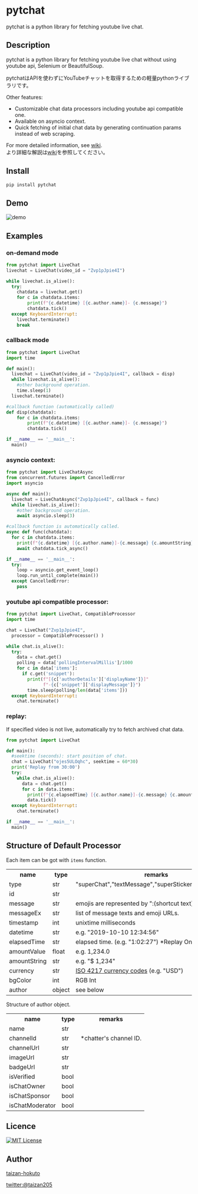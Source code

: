 pytchat
=======

pytchat is a python library for fetching youtube live chat.

## Description
pytchat is a python library for fetching youtube live chat
without using youtube api, Selenium or BeautifulSoup.

pytchatはAPIを使わずにYouTubeチャットを取得するための軽量pythonライブラリです。

Other features:
+ Customizable chat data processors including youtube api compatible one.
+ Available on asyncio context. 
+ Quick fetching of initial chat data by generating continuation params
instead of web scraping.

For more detailed information, see [wiki](https://github.com/taizan-hokuto/pytchat/wiki). <br>
より詳細な解説は[wiki](https://github.com/taizan-hokuto/pytchat/wiki/Home:)を参照してください。

## Install
```python
pip install pytchat
```
## Demo
![demo](https://taizan-hokuto.github.io/statics/demo.gif "demo")

## Examples
### on-demand mode
```python
from pytchat import LiveChat
livechat = LiveChat(video_id = "Zvp1pJpie4I")

while livechat.is_alive():
  try:
    chatdata = livechat.get()
    for c in chatdata.items:
        print(f"{c.datetime} [{c.author.name}]- {c.message}")
        chatdata.tick()
  except KeyboardInterrupt:
    livechat.terminate()
    break
```

### callback mode
```python
from pytchat import LiveChat
import time

def main():
  livechat = LiveChat(video_id = "Zvp1pJpie4I", callback = disp)
  while livechat.is_alive():
    #other background operation.
    time.sleep(1)
  livechat.terminate()

#callback function (automatically called)
def disp(chatdata):
    for c in chatdata.items:
        print(f"{c.datetime} [{c.author.name}]- {c.message}")
        chatdata.tick()

if __name__ == '__main__':
  main()

```

### asyncio context:
```python
from pytchat import LiveChatAsync
from concurrent.futures import CancelledError
import asyncio

async def main():
  livechat = LiveChatAsync("Zvp1pJpie4I", callback = func)
  while livechat.is_alive():
    #other background operation.
    await asyncio.sleep(3)

#callback function is automatically called.
async def func(chatdata):
  for c in chatdata.items:
    print(f"{c.datetime} [{c.author.name}]-{c.message} {c.amountString}")
    await chatdata.tick_async()

if __name__ == '__main__':
  try:
    loop = asyncio.get_event_loop()
    loop.run_until_complete(main())
  except CancelledError:
    pass
```


### youtube api compatible processor:
```python
from pytchat import LiveChat, CompatibleProcessor
import time

chat = LiveChat("Zvp1pJpie4I", 
  processor = CompatibleProcessor() )

while chat.is_alive():
  try:
    data = chat.get()
    polling = data['pollingIntervalMillis']/1000
    for c in data['items']:
      if c.get('snippet'):
        print(f"[{c['authorDetails']['displayName']}]"
              f"-{c['snippet']['displayMessage']}")
        time.sleep(polling/len(data['items']))
  except KeyboardInterrupt:
    chat.terminate()
```
### replay: 
If specified video is not live,
automatically try to fetch archived chat data.

```python
from pytchat import LiveChat

def main():
  #seektime (seconds): start position of chat.
  chat = LiveChat("ojes5ULOqhc", seektime = 60*30)
  print('Replay from 30:00')
  try:
    while chat.is_alive():
      data = chat.get()
      for c in data.items:
        print(f"{c.elapsedTime} [{c.author.name}]-{c.message} {c.amountString}")
        data.tick()
  except KeyboardInterrupt:
    chat.terminate()

if __name__ == '__main__':
  main()
```

## Structure of Default Processor
Each item can be got with `items` function.
<table>
  <tr>
    <th>name</th>
    <th>type</th>
    <th>remarks</th>
  </tr>
  <tr>
    <td>type</td>
    <td>str</td>
    <td>"superChat","textMessage","superSticker","newSponsor"</td>
  </tr>
  <tr>
    <td>id</td>
    <td>str</td>
    <td></td>
  </tr>
  <tr>
    <td>message</td>
    <td>str</td>
    <td>emojis are represented by ":(shortcut text):"</td>
  </tr>
  <tr>
    <td>messageEx</td>
    <td>str</td>
    <td>list of message texts and emoji URLs.</td>
  </tr>
  <tr>
    <td>timestamp</td>
    <td>int</td>
    <td>unixtime milliseconds</td>
  </tr>
  <tr>
    <td>datetime</td>
    <td>str</td>
    <td>e.g. "2019-10-10 12:34:56"</td>
  </tr>
    <td>elapsedTime</td>
    <td>str</td>
    <td>elapsed time. (e.g. "1:02:27") *Replay Only.</td>
  </tr>
  <tr>
    <td>amountValue</td>
    <td>float</td>
    <td>e.g. 1,234.0</td>
  </tr>
  <tr>
    <td>amountString</td>
    <td>str</td>
    <td>e.g. "$ 1,234"</td>
  </tr>
  <tr>
    <td>currency</td>
    <td>str</td>
    <td><a href="https://en.wikipedia.org/wiki/ISO_4217">ISO 4217 currency codes</a> (e.g. "USD")</td>
  </tr>
  <tr>
    <td>bgColor</td>
    <td>int</td>
    <td>RGB Int</td>
  </tr>
  <tr>
    <td>author</td>
    <td>object</td>
    <td>see below</td>
  </tr>
</table>

Structure of author object.
<table>
  <tr>
    <th>name</th>
    <th>type</th>
    <th>remarks</th>
  </tr>
  <tr>
    <td>name</td>
    <td>str</td>
    <td></td>
  </tr>
  <tr>
    <td>channelId</td>
    <td>str</td>
    <td>*chatter's channel ID.</td>
  </tr>
  <tr>
    <td>channelUrl</td>
    <td>str</td>
    <td></td>
  </tr>
  <tr>
    <td>imageUrl</td>
    <td>str</td>
    <td></td>
  </tr>
  <tr>
    <td>badgeUrl</td>
    <td>str</td>
    <td></td>
  </tr>
  <tr>
    <td>isVerified</td>
    <td>bool</td>
    <td></td>
  </tr>
  <tr>
    <td>isChatOwner</td>
    <td>bool</td>
    <td></td>
  </tr>
  <tr>
    <td>isChatSponsor</td>
    <td>bool</td>
    <td></td>
  </tr>
  <tr>
    <td>isChatModerator</td>
    <td>bool</td>
    <td></td>
  </tr>
</table>

## Licence

[![MIT License](http://img.shields.io/badge/license-MIT-blue.svg?style=flat)](LICENSE)

## Author

[taizan-hokuto](https://github.com/taizan-hokuto)

[twitter:@taizan205](https://twitter.com/taizan205)
